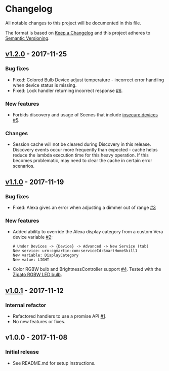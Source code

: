 # Changelog

All notable changes to this project will be documented in this file.

The format is based on [Keep a Changelog](http://keepachangelog.com/en/1.0.0/)
and this project adheres to [Semantic Versioning](http://semver.org/spec/v2.0.0.html).

## [v1.2.0] - 2017-11-25
### Bug fixes
- Fixed: Colored Bulb Device adjust temperature - incorrect error handling when device status is missing.
- Fixed: Lock handler returning incorrect response [#6](https://github.com/cgmartin/custom-vera-skill/pull/6).

### New features
- Forbids discovery and usage of Scenes that include [insecure devices](https://developer.amazon.com/docs/smarthome/provide-scenes-in-a-smart-home-skill.html#scene-discovery-and-allowed-devices) [#5](https://github.com/cgmartin/custom-vera-skill/pull/5).

### Changes
- Session cache will not be cleared during Discovery in this release. Discovery events occur more frequently than expected - cache helps reduce the lambda execution time for this heavy operation. If this becomes problematic, may need to clear the cache in certain error scenarios.


## [v1.1.0] - 2017-11-19
### Bug fixes
- Fixed: Alexa gives an error when adjusting a dimmer out of range [#3](https://github.com/cgmartin/custom-vera-skill/issues/3)

### New features
- Added ability to override the Alexa display category from a custom Vera device variable [#2](https://github.com/cgmartin/custom-vera-skill/pull/2):
    ```
    # Under Devices -> {Device} -> Advanced -> New Service (tab)
    New service: urn:cgmartin-com:serviceId:SmartHomeSkill1
    New variable: DisplayCategory
    New value: LIGHT
    ```
- Color RGBW bulb and BrightnessController support [#4](https://github.com/cgmartin/custom-vera-skill/pull/4). Tested with the [Zipato RGBW LED bulb](http://getvera.com/portfolio-posts/zipato-rgbw-led-bulb/).


## [v1.0.1] - 2017-11-12
### Internal refactor
- Refactored handlers to use a promise API [#1](https://github.com/cgmartin/custom-vera-skill/pull/1).
- No new features or fixes.


## v1.0.0 - 2017-11-08
### Initial release
- See README.md for setup instructions.

[Unreleased]: https://github.com/cgmartin/custom-vera-skill/compare/v1.2.0...HEAD
[v1.2.0]: https://github.com/cgmartin/custom-vera-skill/compare/v1.1.0...v1.2.0
[v1.1.0]: https://github.com/cgmartin/custom-vera-skill/compare/v1.0.1...v1.1.0
[v1.0.1]: https://github.com/cgmartin/custom-vera-skill/compare/v1.0.0...v1.0.1
